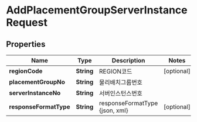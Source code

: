 
# AddPlacementGroupServerInstanceRequest

## Properties
Name | Type | Description | Notes
------------ | ------------- | ------------- | -------------
**regionCode** | **String** | REGION코드 |  [optional]
**placementGroupNo** | **String** | 물리배치그룹번호 | 
**serverInstanceNo** | **String** | 서버인스턴스번호 | 
**responseFormatType** | **String** | responseFormatType {json, xml} |  [optional]



